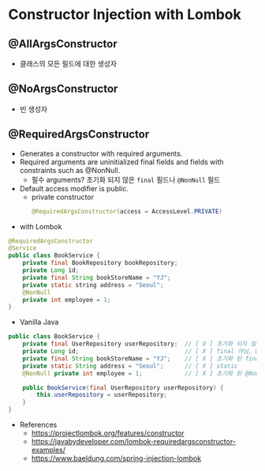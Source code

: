 # Constructor Injection with Lombok

## @AllArgsConstructor
- 클래스의 모든 필드에 대한 생성자

## @NoArgsConstructor
- 빈 생성자

## @RequiredArgsConstructor
- Generates a constructor with required arguments.
- Required arguments are uninitialized final fields and fields with constraints such as @NonNull.
   - 필수 arguments? 초기화 되지 않은 `final` 필드나 `@NonNull` 필드
- Default access modifier is public.
   - private constructor
     ```java
     @RequiredArgsConstructor(access = AccessLevel.PRIVATE)
     ```
- with Lombok
```java
@RequiredArgsConstructor
@Service
public class BookService {
    private final BookRepository bookRepository;
    private Long id;
    private final String bookStoreName = "YJ";
    private static string address = "Seoul";
    @NonNull
    private int employee = 1;
}
```
- Vanilla Java
```java
public class BookService {
    private final UserRepository userRepository;  // [ O ] 초기화 되지 않은 final field
    private Long id;                              // [ X ] final 아님, @NonNull 아님
    private final String bookStoreName = "YJ";    // [ X ] 초기화 된 final
    private static String address = "Seoul";      // [ X ] static
    @NonNull private int employee = 1;            // [ X ] 초기화 된 @NonNull

    public BookService(final UserRepository userRepository) { 
        this.userRepository = userRepository;
    }
}
```

* References
   - https://projectlombok.org/features/constructor
   - https://javabydeveloper.com/lombok-requiredargsconstructor-examples/
   - https://www.baeldung.com/spring-injection-lombok
